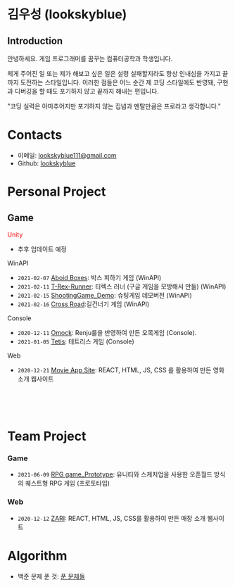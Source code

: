 # 김우성 (lookskyblue)

## Introduction
안녕하세요.
게임 프로그래머를 꿈꾸는 컴퓨터공학과 학생입니다.

제게 주어진 일 또는 제가 해보고 싶은 일은 설령 실패할지라도 항상 인내심을 가지고 끝까지 도전하는 스타일입니다.
이러한 점들은 어느 순간 제 코딩 스타일에도 반영돼, 구현과 디버깅을 할 때도 포기하지 않고 끝까지 해내는 편입니다.

"코딩 실력은 아마추어지만 포기하지 않는 집념과 멘탈만큼은 프로라고 생각합니다."

# Contacts
 * 이메일: lookskyblue111@gmail.com
 * Github: [lookskyblue](https://github.com/lookskyblue?tab=repositories)

# Personal Project

## Game

<span style="color:red">Unity</span>
* 추후 업데이트 예정

 WinAPI
* ```2021-02-07``` [Aboid Boxes](https://github.com/lookskyblue/Avoid_Boxes/blob/master/README.md): 박스 피하기 게임 (WinAPI)
* ```2021-02-11``` [T-Rex-Runner](https://github.com/lookskyblue/T-Rex-Runner): 티렉스 러너 (구글 게임을 모방해서 만듦) (WinAPI)
* ```2021-02-15``` [ShootingGame_Demo](https://github.com/lookskyblue/ShootingGame_Demo): 슈팅게임 데모버전 (WinAPI)
* ```2021-02-16``` [Cross Road](https://github.com/lookskyblue/CrossRoad):길건너기 게임 (WinAPI)

 Console
* ```2020-12-11``` [Omock](https://github.com/lookskyblue/Omok):  Renju룰을 반영하여 만든 오목게임 (Console).
* ```2021-01-05``` [Tetis](https://github.com/lookskyblue/Tetris): 테트리스 게임 (Console)

Web
* ```2020-12-21``` [Movie App Site](https://github.com/lookskyblue/movie_app_2020): REACT, HTML, JS, CSS 를 활용하여 만든 영화소개 웹사이트 

<br/>
<br/>
<br/>

# Team Project   

### Game
* ```2021-06-09``` [RPG game_Prototype](https://youtu.be/4HStwtlzHdM): 유니티와 스케치업을 사용한 오픈월드 방식의 퀘스트형 RPG 게임 (프로토타입)

### Web
* ```2020-12-12``` [ZARI](https://github.com/lookskyblue/zari): REACT, HTML, JS, CSS를 활용하여 만든 매장 소개 웹사이트

# Algorithm
* 백준 문제 푼 것: [푼 문제들](https://github.com/lookskyblue/Backjoon/tree/main/%EB%B0%B1%EC%A4%80)

